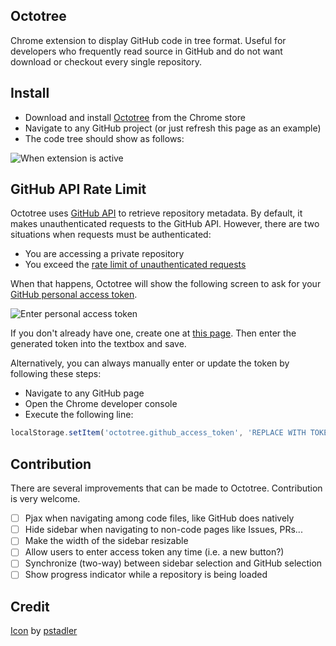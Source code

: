 ## Octotree
Chrome extension to display GitHub code in tree format. Useful for developers who frequently read source in GitHub and do not want download or checkout every single repository.

## Install
* Download and install [Octotree](https://chrome.google.com/webstore/detail/octotree/bkhaagjahfmjljalopjnoealnfndnagc) from the Chrome store
* Navigate to any GitHub project (or just refresh this page as an example)
* The code tree should show as follows:

![When extension is active](https://raw.githubusercontent.com/buunguyen/octotree/master/screen_ext.png)

## GitHub API Rate Limit
Octotree uses [GitHub API](https://developer.github.com/v3/) to retrieve repository metadata. By default, it makes unauthenticated requests to the GitHub API. However, there are two situations when requests must be authenticated:

* You are accessing a private repository
* You exceed the [rate limit of unauthenticated requests](https://developer.github.com/v3/#rate-limiting)

When that happens, Octotree will show the following screen to ask for your [GitHub personal access token](https://help.github.com/articles/creating-an-access-token-for-command-line-use). 

![Enter personal access token](https://raw.githubusercontent.com/buunguyen/octotree/master/screen_token.png)

If you don't already have one, create one at [this page](https://github.com/settings/tokens/new). Then enter the generated token into the textbox and save.

Alternatively, you can always manually enter or update the token by following these steps:

* Navigate to any GitHub page
* Open the Chrome developer console
* Execute the following line:
```javascript
localStorage.setItem('octotree.github_access_token', 'REPLACE WITH TOKEN')
```

## Contribution
There are several improvements that can be made to Octotree. Contribution is very welcome.

- [ ] Pjax when navigating among code files, like GitHub does natively
- [ ] Hide sidebar when navigating to non-code pages like Issues, PRs...
- [ ] Make the width of the sidebar resizable
- [ ] Allow users to enter access token any time (i.e. a new button?)
- [ ] Synchronize (two-way) between sidebar selection and GitHub selection
- [ ] Show progress indicator while a repository is being loaded

## Credit
[Icon](https://github.com/pstadler/octofolders) by [pstadler](https://github.com/pstadler)